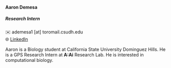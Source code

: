#### Aaron Demesa

##### Research Intern  

✉️  ademesa1 [at] toromail.csudh.edu  
🌐 [LinkedIn](https://www.linkedin.com/company/aai-research-lab)  

Aaron is a Biology student at California State University Dominguez Hills.
He is a GPS Research Intern at **A:Ai** Research Lab.
He is interested in computational biology. 




